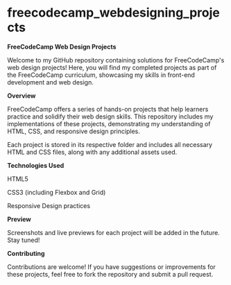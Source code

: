 # freecodecamp_webdesigning_projects

**FreeCodeCamp Web Design Projects**

Welcome to my GitHub repository containing solutions for FreeCodeCamp's web design projects!
Here, you will find my completed projects as part of the FreeCodeCamp curriculum, showcasing my skills in front-end development and web design.

**Overview**

FreeCodeCamp offers a series of hands-on projects that help learners practice and solidify their web design skills. 
This repository includes my implementations of these projects, demonstrating my understanding of HTML, CSS, and responsive design principles.

Each project is stored in its respective folder and includes all necessary HTML and CSS files, along with any additional assets used.

**Technologies Used**

HTML5

CSS3 (including Flexbox and Grid)

Responsive Design practices

**Preview**

Screenshots and live previews for each project will be added in the future. Stay tuned!

**Contributing**

Contributions are welcome! If you have suggestions or improvements for these projects, feel free to fork the repository and submit a pull request.
